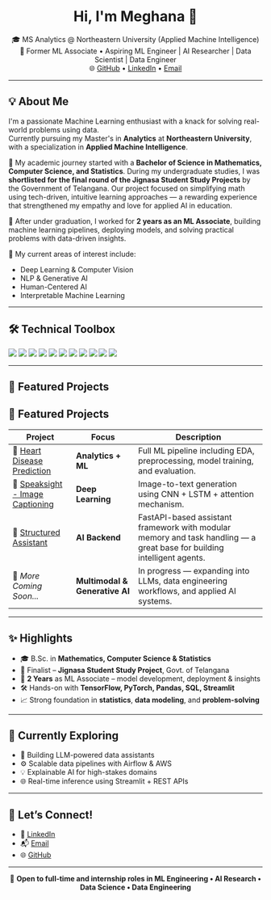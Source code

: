 <h1 align="center">Hi, I'm Meghana 👋</h1>

<p align="center">
  🎓 MS Analytics @ Northeastern University (Applied Machine Intelligence)<br>
  💼 Former ML Associate • Aspiring ML Engineer | AI Researcher | Data Scientist | Data Engineer<br>
  🌐 <a href="https://github.com/Meghanayalam">GitHub</a> • 
  <a href="https://www.linkedin.com/in/meghanayalam">LinkedIn</a> • 
  <a href="mailto:yalammeghana@gmail.com">Email</a>
</p>

---

## 💡 About Me

I'm a passionate Machine Learning enthusiast with a knack for solving real-world problems using data.  
Currently pursuing my Master's in **Analytics** at **Northeastern University**, with a specialization in **Applied Machine Intelligence**.  

📘 My academic journey started with a **Bachelor of Science in Mathematics, Computer Science, and Statistics**. During my undergraduate studies, I was **shortlisted for the final round of the Jignasa Student Study Projects** by the Government of Telangana. Our project focused on simplifying math using tech-driven, intuitive learning approaches — a rewarding experience that strengthened my empathy and love for applied AI in education.  

💼 After under graduation, I worked for **2 years as an ML Associate**, building machine learning pipelines, deploying models, and solving practical problems with data-driven insights.  

🧠 My current areas of interest include:
- Deep Learning & Computer Vision  
- NLP & Generative AI  
- Human-Centered AI  
- Interpretable Machine Learning  

---

## 🛠️ Technical Toolbox

<p>
  <img src="https://img.shields.io/badge/Python-3776AB?logo=python&logoColor=white&style=flat-square"/>
  <img src="https://img.shields.io/badge/TensorFlow-FF6F00?logo=tensorflow&logoColor=white&style=flat-square"/>
  <img src="https://img.shields.io/badge/PyTorch-EE4C2C?logo=pytorch&logoColor=white&style=flat-square"/>
  <img src="https://img.shields.io/badge/SQL-4479A1?logo=postgresql&logoColor=white&style=flat-square"/>
  <img src="https://img.shields.io/badge/Scikit--Learn-F7931E?logo=scikit-learn&logoColor=white&style=flat-square"/>
  <img src="https://img.shields.io/badge/Streamlit-FF4B4B?logo=streamlit&logoColor=white&style=flat-square"/>
  <img src="https://img.shields.io/badge/Pandas-150458?logo=pandas&logoColor=white&style=flat-square"/>
  <img src="https://img.shields.io/badge/Numpy-013243?logo=numpy&logoColor=white&style=flat-square"/>
  <img src="https://img.shields.io/badge/AWS-232F3E?logo=amazon-aws&logoColor=white&style=flat-square"/>
  <img src="https://img.shields.io/badge/Git-F05032?logo=git&logoColor=white&style=flat-square"/>
  <img src="https://img.shields.io/badge/Jupyter-F37626?logo=jupyter&logoColor=white&style=flat-square"/>
</p>

---

## 🚀 Featured Projects

## 🚀 Featured Projects

| Project | Focus | Description |
|--------|-------|-------------|
| 💓 [Heart Disease Prediction](https://github.com/Meghanayalam/Heart-disease-prediction) | **Analytics + ML** | Full ML pipeline including EDA, preprocessing, model training, and evaluation. |
| 🧠 [Speaksight - Image Captioning](https://github.com/Meghanayalam/Speaksight) | **Deep Learning** | Image-to-text generation using CNN + LSTM + attention mechanism. |
| 🤖 [Structured Assistant](https://github.com/Meghanayalam/structured_assistant) | **AI Backend** | FastAPI-based assistant framework with modular memory and task handling — a great base for building intelligent agents. |
| 🔄 *More Coming Soon...* | **Multimodal & Generative AI** | In progress — expanding into LLMs, data engineering workflows, and applied AI systems. |

---

## ✨ Highlights

- 🎓 B.Sc. in **Mathematics, Computer Science & Statistics**
- 🧮 Finalist – **Jignasa Student Study Project**, Govt. of Telangana  
- 💼 **2 Years** as ML Associate – model development, deployment & insights
- 🛠️ Hands-on with **TensorFlow, PyTorch, Pandas, SQL, Streamlit**
- 📈 Strong foundation in **statistics**, **data modeling**, and **problem-solving**

---

## 📌 Currently Exploring

- 🔬 Building LLM-powered data assistants  
- ⚙️ Scalable data pipelines with Airflow & AWS  
- 💡 Explainable AI for high-stakes domains  
- 🌐 Real-time inference using Streamlit + REST APIs  

---

## 🤝 Let’s Connect!

- 💼 [LinkedIn](https://www.linkedin.com/in/meghanayalam)  
- 📬 [Email](mailto:yalammeghana@gmail.com)  
- 🌐 [GitHub](https://github.com/Meghanayalam)

---

<p align="center">
  🚀 <b>Open to full-time and internship roles in ML Engineering • AI Research • Data Science • Data Engineering</b>
</p>


